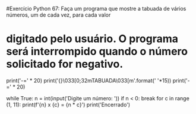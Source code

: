 #Exercício Python 67: Faça um programa que mostre a tabuada de vários números, um de cada vez, para cada valor 
# digitado pelo usuário. O programa será interrompido quando o número solicitado for negativo.

print('-=' * 20)
print('{}\033[0;32mTABUADA\033[m'.format(' '*15))
print('-=' * 20)

while True:
    n = int(input('Digite um número: '))
    if n < 0:
        break
    for c in range (1, 11):
        print(f'{n} x {c} = {n * c}')
print('Encerrado')          
   